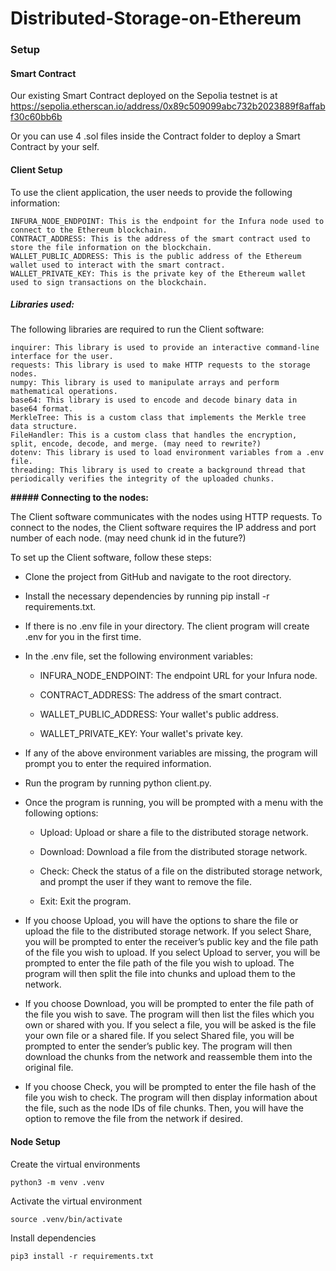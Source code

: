 # Distributed-Storage-on-Ethereum
### Setup
#### Smart Contract

Our existing Smart Contract deployed on the Sepolia testnet is at https://sepolia.etherscan.io/address/0x89c509099abc732b2023889f8affabf30c60bb6b

Or you can use 4 .sol files inside the Contract folder to deploy a Smart Contract by your self.

#### Client Setup

To use the client application, the user needs to provide the following information:
```shell
INFURA_NODE_ENDPOINT: This is the endpoint for the Infura node used to connect to the Ethereum blockchain.
CONTRACT_ADDRESS: This is the address of the smart contract used to store the file information on the blockchain.
WALLET_PUBLIC_ADDRESS: This is the public address of the Ethereum wallet used to interact with the smart contract.
WALLET_PRIVATE_KEY: This is the private key of the Ethereum wallet used to sign transactions on the blockchain.
```

##### Libraries used:
The following libraries are required to run the Client software:
```shell
inquirer: This library is used to provide an interactive command-line interface for the user.
requests: This library is used to make HTTP requests to the storage nodes.
numpy: This library is used to manipulate arrays and perform mathematical operations.
base64: This library is used to encode and decode binary data in base64 format.
MerkleTree: This is a custom class that implements the Merkle tree data structure.
FileHandler: This is a custom class that handles the encryption, split, encode, decode, and merge. (may need to rewrite?)
dotenv: This library is used to load environment variables from a .env file.
threading: This library is used to create a background thread that periodically verifies the integrity of the uploaded chunks.
```

**##### Connecting to the nodes:**

The Client software communicates with the nodes using HTTP requests. To connect to the nodes, the Client software requires the IP address and port number of each node.  (may need chunk id in the future?)

To set up the Client software, follow these steps:

- Clone the project from GitHub and navigate to the root directory.

- Install the necessary dependencies by running pip install -r requirements.txt.

- If there is no .env file in your directory. The client program will create .env for you in the first time.

- In the .env file, set the following environment variables:

  - INFURA_NODE_ENDPOINT: The endpoint URL for your Infura node.

  - CONTRACT_ADDRESS: The address of the smart contract.

  - WALLET_PUBLIC_ADDRESS: Your wallet's public address.

  - WALLET_PRIVATE_KEY: Your wallet's private key.

- If any of the above environment variables are missing, the program will prompt you to enter the required information.

- Run the program by running python client.py.

- Once the program is running, you will be prompted with a menu with the following options:

  - Upload: Upload or share a file to the distributed storage network. 

  - Download: Download a file from the distributed storage network.

  - Check: Check the status of a file on the distributed storage network, and prompt the user if they want to remove the file.

  - Exit: Exit the program.

- If you choose Upload, you will have the options to share the file or upload the file to the distributed storage network. If you select Share, you will be prompted to enter the receiver’s public key and the file path of the file you wish to upload. If you select Upload to server, you will be prompted to enter the file path of the file you wish to upload. The program will then split the file into chunks and upload them to the network.

- If you choose Download, you will be prompted to enter the file path of the file you wish to save. The program will then list the files which you own or shared with you. If you select a file, you will be asked is the file your own file or a shared file. If you select Shared file, you will be prompted to enter the sender’s public key. The program will then download the chunks from the network and reassemble them into the original file.

- If you choose Check, you will be prompted to enter the file hash of the file you wish to check. The program will then display information about the file, such as the node IDs of file chunks. Then, you will have the option to remove the file from the network if desired.


#### Node Setup

Create the virtual environments

```shell
python3 -m venv .venv
```

Activate the virtual environment

```shell
source .venv/bin/activate
```

Install dependencies

```shell
pip3 install -r requirements.txt
```


